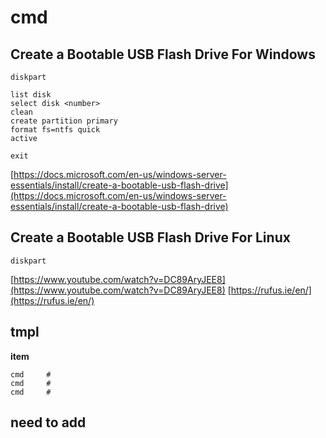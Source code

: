 
# cmd
 
## Create a Bootable USB Flash Drive For Windows
```
diskpart

list disk
select disk <number>
clean
create partition primary
format fs=ntfs quick
active

exit
```
[https://docs.microsoft.com/en-us/windows-server-essentials/install/create-a-bootable-usb-flash-drive](https://docs.microsoft.com/en-us/windows-server-essentials/install/create-a-bootable-usb-flash-drive)

## Create a Bootable USB Flash Drive For Linux
```
diskpart
```
[https://www.youtube.com/watch?v=DC89AryJEE8](https://www.youtube.com/watch?v=DC89AryJEE8)
[https://rufus.ie/en/](https://rufus.ie/en/)

## tmpl
**item**
```
cmd     #
cmd     #
cmd     #
```
## need to add
